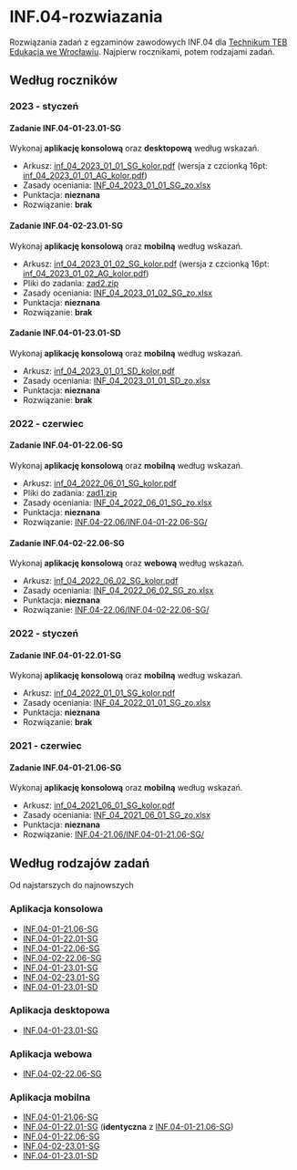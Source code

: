 # INF.04-rozwiazania

Rozwiązania zadań z egzaminów zawodowych INF.04 dla [Technikum TEB Edukacja we Wrocławiu](https://technikum.pl/miasta/wroclaw). Najpierw rocznikami, potem rodzajami zadań.

## Według roczników

### 2023 - styczeń

#### Zadanie INF.04-01-23.01-SG

Wykonaj **aplikację konsolową** oraz **desktopową** według wskazań.

- Arkusz: [inf_04_2023_01_01_SG_kolor.pdf](_arkusze/2023-01/inf_04_2023_01_01_SG_kolor.pdf) (wersja z czcionką 16pt: [inf_04_2023_01_01_AG_kolor.pdf](_arkusze/2023-01/inf_04_2023_01_01_AG_kolor.pdf))
- Zasady oceniania: [INF_04_2023_01_01_SG_zo.xlsx](_arkusze/2023-01/INF_04_2023_01_01_SG_zo.xlsx)
- Punktacja: **nieznana**
- Rozwiązanie: **brak**

#### Zadanie INF.04-02-23.01-SG

Wykonaj **aplikację konsolową** oraz **mobilną** według wskazań.

- Arkusz: [inf_04_2023_01_02_SG_kolor.pdf](_arkusze/2023-01/inf_04_2023_01_02_SG_kolor.pdf) (wersja z czcionką 16pt: [inf_04_2023_01_02_AG_kolor.pdf](_arkusze/2023-01/inf_04_2023_01_02_AG_kolor.pdf))
- Pliki do zadania: [zad2.zip](_arkusze/2023-01/INF.04-02-23.01-SG/zad2.zip)
- Zasady oceniania: [INF_04_2023_01_02_SG_zo.xlsx](_arkusze/2023-01/INF_04_2023_01_02_SG_zo.xlsx)
- Punktacja: **nieznana**
- Rozwiązanie: **brak**

#### Zadanie INF.04-01-23.01-SD

Wykonaj **aplikację konsolową** oraz **mobilną** według wskazań.

- Arkusz: [inf_04_2023_01_01_SD_kolor.pdf](_arkusze/2023-01/inf_04_2023_01_01_SD_kolor.pdf)
- Zasady oceniania: [INF_04_2023_01_01_SD_zo.xlsx](_arkusze/2023-01/INF_04_2023_01_01_SD_zo.xlsx)
- Punktacja: **nieznana**
- Rozwiązanie: **brak**

### 2022 - czerwiec

#### Zadanie INF.04-01-22.06-SG

Wykonaj **aplikację konsolową** oraz **mobilną** według wskazań.

- Arkusz: [inf_04_2022_06_01_SG_kolor.pdf](_arkusze/2022-06/inf_04_2022_06_01_SG_kolor.pdf)
- Pliki do zadania: [zad1.zip](_arkusze/2022-06/zad1.zip)
- Zasady oceniania: [INF_04_2022_06_01_SG_zo.xlsx](_arkusze/2022-06/INF_04_2022_06_01_SG_zo.xlsx)
- Punktacja: **nieznana**
- Rozwiązanie: [INF.04-22.06/INF.04-01-22.06-SG/](INF.04-22.06/INF.04-01-22.06-SG/)

#### Zadanie INF.04-02-22.06-SG

Wykonaj **aplikację konsolową** oraz **webową** według wskazań.

- Arkusz: [inf_04_2022_06_02_SG_kolor.pdf](_arkusze/2022-06/inf_04_2022_06_02_SG_kolor.pdf)
- Zasady oceniania: [INF_04_2022_06_02_SG_zo.xlsx](_arkusze/2022-06/INF_04_2022_06_02_SG_zo.xlsx)
- Punktacja: **nieznana**
- Rozwiązanie: [INF.04-22.06/INF.04-02-22.06-SG/](INF.04-22.06/INF.04-02-22.06-SG/)

### 2022 - styczeń

#### Zadanie INF.04-01-22.01-SG

Wykonaj **aplikację konsolową** oraz **mobilną** według wskazań.

- Arkusz: [inf_04_2022_01_01_SG_kolor.pdf](_arkusze/2022-01/inf_04_2022_01_01_SG_kolor.pdf)
- Zasady oceniania: [INF_04_2022_01_01_SG_zo.xlsx](_arkusze/2022-01/INF_04_2022_01_01_SG_zo.xlsx)
- Punktacja: **nieznana**
- Rozwiązanie: **brak**

### 2021 - czerwiec

#### Zadanie INF.04-01-21.06-SG

Wykonaj **aplikację konsolową** oraz **mobilną** według wskazań.

- Arkusz: [inf_04_2021_06_01_SG_kolor.pdf](_arkusze/2021-06/inf_04_2021_06_01_SG_kolor.pdf)
- Zasady oceniania: [INF_04_2021_06_01_SG_zo.xlsx](_arkusze/2021-06/INF_04_2021_06_01_SG_zo.xlsx)
- Punktacja: **nieznana**
- Rozwiązanie: [INF.04-21.06/INF.04-01-21.06-SG/](INF.04-21.06/INF.04-01-21.06-SG/)

## Według rodzajów zadań

Od najstarszych do najnowszych

### Aplikacja konsolowa

- [INF.04-01-21.06-SG](#zadanie-inf04-01-2106-sg)
- [INF.04-01-22.01-SG](#zadanie-inf04-01-2201-sg)
- [INF.04-01-22.06-SG](#zadanie-inf04-01-2206-sg)
- [INF.04-02-22.06-SG](#zadanie-inf04-02-2206-sg)
- [INF.04-01-23.01-SG](#zadanie-inf04-01-2301-sg)
- [INF.04-02-23.01-SG](#zadanie-inf04-02-2301-sg)
- [INF.04-01-23.01-SD](#zadanie-inf04-01-2301-sd)

### Aplikacja desktopowa

- [INF.04-01-23.01-SG](#zadanie-inf04-01-2301-sg)

### Aplikacja webowa

- [INF.04-02-22.06-SG](#zadanie-inf04-02-2206-sg)

### Aplikacja mobilna

- [INF.04-01-21.06-SG](#zadanie-inf04-01-2106-sg)
- [INF.04-01-22.01-SG](#zadanie-inf04-01-2201-sg) (**identyczna** z [INF.04-01-21.06-SG](#zadanie-inf04-01-2106-sg))
- [INF.04-01-22.06-SG](#zadanie-inf04-01-2206-sg)
- [INF.04-02-23.01-SG](#zadanie-inf04-02-2301-sg)
- [INF.04-01-23.01-SD](#zadanie-inf04-01-2301-sd)
